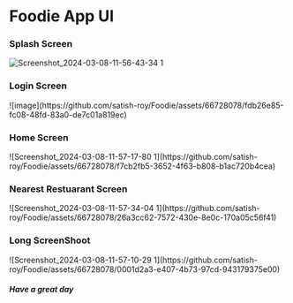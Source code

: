 # Foodie App UI

<h3>Splash Screen</h3>

![Screenshot_2024-03-08-11-56-43-34 1](https://github.com/satish-roy/Foodie/assets/66728078/4cc737a8-02c0-40b0-83a2-29e3b68014c2)

<h3>Login Screen</h3>
![image](https://github.com/satish-roy/Foodie/assets/66728078/fdb26e85-fc08-48fd-83a0-de7c01a819ec)

<h3>Home Screen</h3>
![Screenshot_2024-03-08-11-57-17-80 1](https://github.com/satish-roy/Foodie/assets/66728078/f7cb2fb5-3652-4f63-b808-b1ac720b4cea)

<h3>Nearest Restuarant Screen</h3>
![Screenshot_2024-03-08-11-57-34-04 1](https://github.com/satish-roy/Foodie/assets/66728078/26a3cc62-7572-430e-8e0c-170a05c56f41)

<h3>Long ScreenShoot</h3>
![Screenshot_2024-03-08-11-57-10-29 1](https://github.com/satish-roy/Foodie/assets/66728078/0001d2a3-e407-4b73-97cd-943179375e00)
<h4><i>Have a great day</i></h4>
